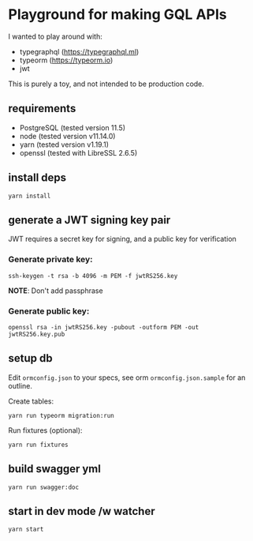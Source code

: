 # Playground for making GQL APIs

I wanted to play around with:

- typegraphql (https://typegraphql.ml)
- typeorm (https://typeorm.io)
- jwt

This is purely a toy, and not intended to be production code.

## requirements

- PostgreSQL (tested version 11.5)
- node (tested version v11.14.0)
- yarn (tested version v1.19.1)
- openssl  (tested with LibreSSL 2.6.5)

## install deps

    yarn install

## generate a JWT signing key pair

JWT requires a secret key for signing, and a public key for verification

### Generate private key: 

    ssh-keygen -t rsa -b 4096 -m PEM -f jwtRS256.key
 
__NOTE__: Don't add passphrase


### Generate public key: 

    openssl rsa -in jwtRS256.key -pubout -outform PEM -out jwtRS256.key.pub

## setup db

Edit `ormconfig.json` to your specs, see orm `ormconfig.json.sample` for an outline.

Create tables:

    yarn run typeorm migration:run
    
Run fixtures (optional):

    yarn run fixtures
    
## build swagger yml

    yarn run swagger:doc

## start in dev mode /w watcher

    yarn start